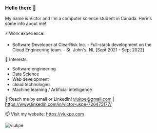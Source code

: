### Hello there 👋

My name is Victor and I'm a computer science student in Canada. Here's some info about me!

⚡ Work experience: 
- Software Developer at ClearRisk Inc. - Full-stack development on the Cloud Engineering team. - St. John's, NL [Sept 2021 - Sept 2022]


🌱 Interests: 
- Software engineering
- Data Science
- Web development
- cloud technologies
- Machine learning / Artificial intelligence 



💬 Reach me by email or LinkedIn! viukpe@gmail.com | https://www.linkedin.com/in/victor-ukpe-726475177/

📫 Visit my website: https://viukpe.com

<p><img align="left" src="https://github-readme-stats.vercel.app/api/top-langs?username=viukpe&show_icons=true&locale=en&layout=compact" alt="viukpe" /></p>



